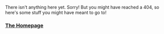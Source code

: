 There isn't anything here yet. Sorry!
But you might have reached a 404, so here's some stuff you might have meant to go to!
### [The Homepage](wimpyjake.github.io)
